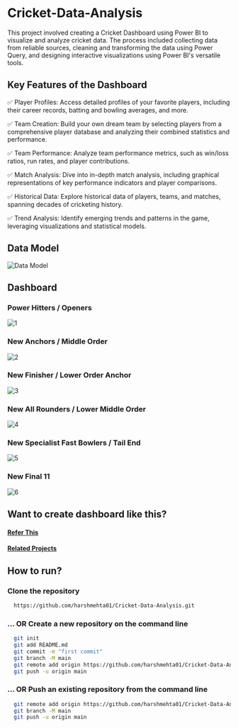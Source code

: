 # Cricket-Data-Analysis
This project involved creating a Cricket Dashboard using Power BI to visualize and analyze cricket data. The process included collecting data from reliable sources, cleaning and transforming the data using Power Query, and designing interactive visualizations using Power BI's versatile tools.

## Key Features of the Dashboard

✅ Player Profiles: Access detailed profiles of your favorite players, including their career records, batting and bowling averages, and more.

✅ Team Creation: Build your own dream team by selecting players from a comprehensive player database and analyzing their combined statistics and performance.

✅ Team Performance: Analyze team performance metrics, such as win/loss ratios, run rates, and player contributions.

✅ Match Analysis: Dive into in-depth match analysis, including graphical representations of key performance indicators and player comparisons.

✅ Historical Data: Explore historical data of players, teams, and matches, spanning decades of cricketing history.

✅ Trend Analysis: Identify emerging trends and patterns in the game, leveraging visualizations and statistical models.

## Data Model
![Data Model](https://github.com/harshmehta01/Cricket-Data-Analysis/assets/97782632/3b95e52e-3566-411b-bbdc-9728bfd189c3)

## Dashboard
### Power Hitters / Openers
![1](https://github.com/harshmehta01/Cricket-Data-Analysis/assets/97782632/23ac141a-52ff-4de1-91a5-f2a05302bc6e)

### New Anchors / Middle Order
![2](https://github.com/harshmehta01/Cricket-Data-Analysis/assets/97782632/23f6cd86-35ed-4476-9e3a-75a166b282d5)

### New Finisher / Lower Order Anchor
![3](https://github.com/harshmehta01/Cricket-Data-Analysis/assets/97782632/eca8da4c-1da0-4eb6-9f22-8ca31dbe14d6)

### New All Rounders / Lower Middle Order
![4](https://github.com/harshmehta01/Cricket-Data-Analysis/assets/97782632/f60839bf-9464-4794-91dd-3b22163973de)

### New Specialist Fast Bowlers / Tail End
![5](https://github.com/harshmehta01/Cricket-Data-Analysis/assets/97782632/a534b813-9d7f-4ced-94c7-15d1ed6f33f0)

### New Final 11
![6](https://github.com/harshmehta01/Cricket-Data-Analysis/assets/97782632/a791006d-71e7-431e-819d-9a4def533ec4)

## Want to create dashboard like this?
#### [Refer This](https://www.youtube.com/watch?v=4QkYy1wANXA&t=3285s)
#### [Related Projects](https://codebasics.io/resources)

## How to run?
### Clone the repository
```bash
  https://github.com/harshmehta01/Cricket-Data-Analysis.git
```
### ... OR Create a new repository on the command line
```bash
  git init
  git add README.md
  git commit -m "first commit"
  git branch -M main
  git remote add origin https://github.com/harshmehta01/Cricket-Data-Analysis.git
  git push -u origin main
```
### ... OR Push an existing repository from the command line
```bash
  git remote add origin https://github.com/harshmehta01/Cricket-Data-Analysis.git
  git branch -M main
  git push -u origin main
```
